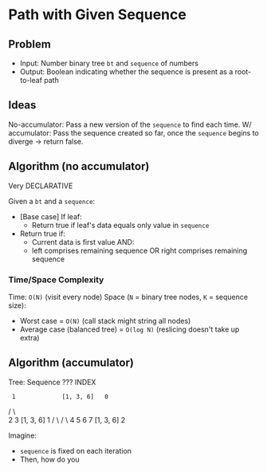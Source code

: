 # Path with Given Sequence

## Problem

- Input: Number binary tree `bt` and `sequence` of numbers
- Output: Boolean indicating whether the sequence is present as a root-to-leaf path

## Ideas

No-accumulator: Pass a new version of the `sequence` to find each time.
W/ accumulator: Pass the sequence created so far, once the `sequence` begins to diverge -> return false. 

## Algorithm (no accumulator)

Very DECLARATIVE

Given a `bt` and a `sequence`:
- [Base case] If leaf:
  - Return true if leaf's data equals only value in `sequence`
- Return true if:
  - Current data is first value AND:
  - left comprises remaining sequence OR right comprises remaining sequence

### Time/Space Complexity

Time: `O(N)` (visit every node)
Space (`N` = binary tree nodes, `K` = sequence size):
- Worst case = `O(N)` (call stack might string all nodes)
- Average case (balanced tree) = `O(log N)` (reslicing doesn't take up extra)

## Algorithm (accumulator)

Tree:              Sequence    ??? INDEX
                   
     1             [1, 3, 6]   0
   /   \            
  2     3          [1, 3, 6]   1
 / \   / \ 
4  5  6   7        [1, 3, 6]   2

Imagine:
- `sequence` is fixed on each iteration
- Then, how do you 

